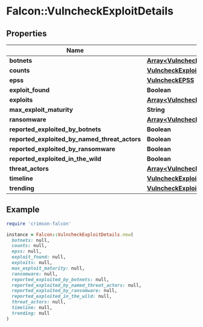 # Falcon::VulncheckExploitDetails

## Properties

| Name | Type | Description | Notes |
| ---- | ---- | ----------- | ----- |
| **botnets** | [**Array&lt;VulncheckExploitBotnets&gt;**](VulncheckExploitBotnets.md) |  | [optional] |
| **counts** | [**VulncheckExploitCounts**](VulncheckExploitCounts.md) |  |  |
| **epss** | [**VulncheckEPSS**](VulncheckEPSS.md) |  | [optional] |
| **exploit_found** | **Boolean** |  |  |
| **exploits** | [**Array&lt;VulncheckExploitRecord&gt;**](VulncheckExploitRecord.md) |  | [optional] |
| **max_exploit_maturity** | **String** |  |  |
| **ransomware** | [**Array&lt;VulncheckExploitRansomware&gt;**](VulncheckExploitRansomware.md) |  | [optional] |
| **reported_exploited_by_botnets** | **Boolean** |  |  |
| **reported_exploited_by_named_threat_actors** | **Boolean** |  |  |
| **reported_exploited_by_ransomware** | **Boolean** |  |  |
| **reported_exploited_in_the_wild** | **Boolean** |  |  |
| **threat_actors** | [**Array&lt;VulncheckExploitThreatActor&gt;**](VulncheckExploitThreatActor.md) |  | [optional] |
| **timeline** | [**VulncheckExploitTimeline**](VulncheckExploitTimeline.md) |  |  |
| **trending** | [**VulncheckExploitTrending**](VulncheckExploitTrending.md) |  |  |

## Example

```ruby
require 'crimson-falcon'

instance = Falcon::VulncheckExploitDetails.new(
  botnets: null,
  counts: null,
  epss: null,
  exploit_found: null,
  exploits: null,
  max_exploit_maturity: null,
  ransomware: null,
  reported_exploited_by_botnets: null,
  reported_exploited_by_named_threat_actors: null,
  reported_exploited_by_ransomware: null,
  reported_exploited_in_the_wild: null,
  threat_actors: null,
  timeline: null,
  trending: null
)
```

